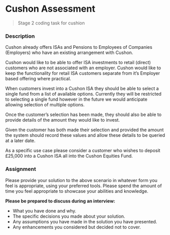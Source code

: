 # Cushon Assessment
> Stage 2 coding task for cushion

### Description
Cushon already offers ISAs and Pensions to Employees of Companies (Employers) who have an existing arrangement with
Cushon.

Cushon would like to be able to offer ISA investments to retail (direct) customers who are not associated with an
employer. Cushon would like to keep the functionality for retail ISA customers separate from it’s Employer based offering
where practical.

When customers invest into a Cushon ISA they should be able to select a single fund from a list of available options. Currently
they will be restricted to selecting a single fund however in the future we would anticipate allowing selection of multiple
options.

Once the customer’s selection has been made, they should also be able to provide details of the amount they would like to
invest.

Given the customer has both made their selection and provided the amount the system should record these values and allow
these details to be queried at a later date.

As a specific use case please consider a customer who wishes to deposit £25,000 into a Cushon ISA all into the Cushon
Equities Fund.

### Assignment

Please provide your solution to the above scenario in whatever form you feel is appropriate, using your preferred tools.
Please spend the amount of time you feel appropriate to showcase your abilities and knowledge.

**Please be prepared to discuss during an interview:**
- What you have done and why.
- The specific decisions you made about your solution.
- Any assumptions you have made in the solution you have presented.
- Any enhancements you considered but decided not to cover.
